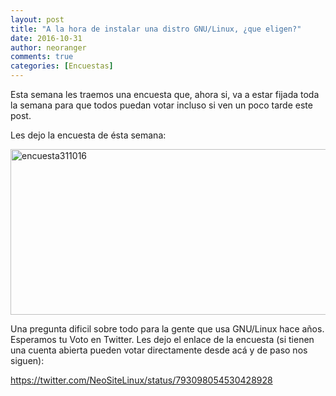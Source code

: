 ```yaml
---
layout: post
title: "A la hora de instalar una distro GNU/Linux, ¿que eligen?"
date: 2016-10-31
author: neoranger
comments: true
categories: [Encuestas]
---
```

Esta semana les traemos una encuesta que, ahora si, va a estar fijada toda la semana para que todos puedan votar incluso si ven un poco tarde este post.

Les dejo la encuesta de ésta semana:

<img class="  wp-image-3432 aligncenter" src="https://blogneositelinux.files.wordpress.com/2016/10/encuesta311016.png" alt="encuesta311016" width="620" height="265" />

Una pregunta dificil sobre todo para la gente que usa GNU/Linux hace años. Esperamos tu Voto en Twitter. Les dejo el enlace de la encuesta (si tienen una cuenta abierta pueden votar directamente desde acá y de paso nos siguen):

https://twitter.com/NeoSiteLinux/status/793098054530428928

